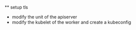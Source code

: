 ** setup tls

* modify the unit of the apiserver
* modify the kubelet of the worker and create a kubeconfig

